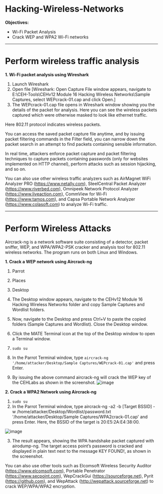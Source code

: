 # Hacking-Wireless-Networks

**Objectives:**

- Wi-Fi Packet Analysis
- Crack WEP and WPA2 Wi-Fi networks

---
# Perform wireless traffic analysis

**1. Wi-Fi packet analysis using Wireshark**

1. Launch Wireshark
2. Open file [Wireshark: Open Capture File window appears, navigate to E:\CEH-Tools\CEHv12 Module 16 Hacking Wireless Networks\Sample Captures, select WEPcrack-01.cap and click Open.]
3. The WEPcrack-01.cap file opens in Wireshark window showing you the details of the packet for analysis. Here you can see the wireless packets captured which were otherwise masked to look like ethernet traffic.

Here 802.11 protocol indicates wireless packets.

You can access the saved packet capture file anytime, and by issuing packet filtering commands in the Filter field, you can narrow down the packet search in an attempt to find packets containing sensible information.

In real time, attackers enforce packet capture and packet filtering techniques to capture packets containing passwords (only for websites implemented on HTTP channel), perform attacks such as session hijacking, and so on.

You can also use other wireless traffic analyzers such as AirMagnet WiFi Analyzer PRO (https://www.netally.com), SteelCentral Packet Analyzer (https://www.riverbed.com), Omnipeek Network Protocol Analyzer (https://www.liveaction.com), CommView for Wi-Fi (https://www.tamos.com), and Capsa Portable Network Analyzer (https://www.colasoft.com) to analyze Wi-Fi traffic.

---
# Perform Wireless Attacks

Aircrack-ng is a network software suite consisting of a detector, packet sniffer, WEP, and WPA/WPA2-PSK cracker and analysis tool for 802.11 wireless networks. The program runs on both Linux and Windows.

**1. Crack a WEP network using Aircrack-ng**

1. Parrot
2. Places
3. Desktop
4. The Desktop window appears, navigate to the CEHv12 Module 16 Hacking Wireless Networks folder and copy Sample Captures and Wordlist folders.
5. Now, navigate to the Desktop and press Ctrl+V to paste the copied folders (Sample Captures and Wordlist). Close the Desktop window.
6. Click the MATE Terminal icon at the top of the Desktop window to open a Terminal window.

1. `sudo su`
2. In the Parrot Terminal window, type `aircrack-ng '/home/attacker/Desktop/Sample Captures/WEPcrack-01.cap'` and press Enter.
3. By issuing the above command aircrack-ng will crack the WEP key of the CEHLabs as shown in the screenshot.
![image](https://github.com/user-attachments/assets/48c4670b-1bf3-4963-83a3-440db7c018bc)

**2. Crack a WPA2 Network using Aircrack-ng**

1. `sudo su`
2. In the Parrot Terminal window, type aircrack-ng -a2 -b [Target BSSID] -w /home/attacker/Desktop/Wordlist/password.txt '/home/attacker/Desktop/Sample Captures/WPA2crack-01.cap' and press Enter. Here, the BSSID of the target is 20:E5:2A:E4:38:00.

![image](https://github.com/user-attachments/assets/b1fd8fe3-e577-4f2b-8703-e48490bb89a2)

3. The result appears, showing the WPA handshake packet captured with airodump-ng. The target access point’s password is cracked and displayed in plain text next to the message KEY FOUND!, as shown in the screenshot.

You can also use other tools such as Elcomsoft Wireless Security Auditor (https://www.elcomsoft.com), Portable Penetrator (https://www.secpoint.com), WepCrackGui (https://sourceforge.net), Pyrit (https://github.com), and WepAttack (http://wepattack.sourceforge.net) to crack WEP/WPA/WPA2 encryption.







